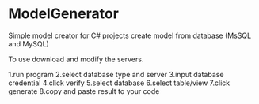# ModelGenerator
Simple model creator for C# projects
create model from database (MsSQL and MySQL)

To use
  download and modify the servers.

1.run program
2.select database type and server
3.input database credential
4.click verify
5.select database
6.select table/view
7.click generate
8.copy and paste result to your code
